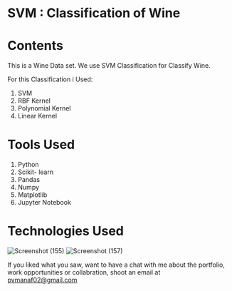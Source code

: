 # SVM : Classification of Wine

# Contents
This is a Wine Data set. We use SVM Classification for Classify Wine. 

For this Classification i Used:
1) SVM
2) RBF Kernel
3) Polynomial Kernel
4) Linear Kernel

# Tools Used

1) Python
2) Scikit- learn
3) Pandas
4) Numpy
5) Matplotlib
6) Jupyter Notebook

# Technologies Used
![Screenshot (155)](https://user-images.githubusercontent.com/84491967/139635128-5ac86cca-3de3-483e-9ba2-d0de52da5e49.png)
![Screenshot (157)](https://user-images.githubusercontent.com/84491967/140642806-d77b4a89-7c81-4fd7-83da-2c1f694212f6.png)

If you liked what you saw, want to have a chat with me about the portfolio, work opportunities or collabration, shoot an email at pvmanaf02@gmail.com



